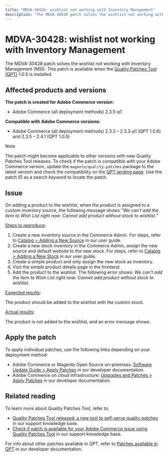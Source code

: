 ```yaml
---
title: "MDVA-30428: wishlist not working with Inventory Management"
description: "The MDVA-30428 patch solves the wishlist not working with Inventory Management (MSI). This patch is available when the [Quality Patches Tool (QPT)](/help/announcements/adobe-commerce-announcements/magento-quality-patches-released-new-tool-to-self-serve-quality-patches.md) 1.0.5 is installed."
---
```


# MDVA-30428: wishlist not working with Inventory Management

The MDVA-30428 patch solves the wishlist not working with Inventory Management (MSI). This patch is available when the [Quality Patches Tool (QPT)](/help/announcements/adobe-commerce-announcements/magento-quality-patches-released-new-tool-to-self-serve-quality-patches.md) 1.0.5 is installed.

## Affected products and versions

**The patch is created for Adobe Commerce version:**

* Adobe Commerce (all deployment methods) 2.3.5-p1

**Compatible with Adobe Commerce versions:**

* Adobe Commerce (all deployment methods) 2.3.3 &ndash;  2.3.3-p1 (QPT 1.0.6) and 2.3.5 &ndash;  2.4.1 (QPT 1.0.5)

>[!NOTE]
>
>The patch might become applicable to other versions with new Quality Patches Tool releases. To check if the patch is compatible with your Adobe Commerce version, update the `magento/quality-patches` package to the latest version and check the compatibility on the [QPT landing page](https://devdocs.magento.com/quality-patches/tool.html#patch-grid). Use the patch ID as a search keyword to locate the patch.

## Issue

On adding a product to the wishlist, when the product is assigned to a custom inventory source, the following message shows "*We can't add the item to Wish List right now: Cannot add product without stock to wishlist.*"

<u>Steps to reproduce</u>:

1. Create a new inventory source in the Commerce Admin. For steps, refer to [Catalog > Adding a New Source](https://docs.magento.com/user-guide/catalog/inventory-sources-add.html?itm_source=merchdocs&itm_medium=search_page&itm_campaign=federated_search&itm_term=new%20inventory%20source) in our user guide.
1. Create a new stock inventory in the Commerce Admin, assign the new source and default website to the new stock. For steps, refer to [Catalog > Adding a New Stock](https://docs.magento.com/user-guide/catalog/inventory-stock-add.html#add-new-stock) in our user guide.
1. Create a simple product and only assign the new stock as inventory.
1. Visit the simple product details page in the frontend.
1. Add the product to the wishlist. The following error shows: *We can't add the item to Wish List right now: Cannot add product without stock to wishlist*.

<u>Expected results</u>:

The product should be added to the wishlist with the custom stock.

<u>Actual results</u>:

The product is not added to the wishlist, and an error message shows.

## Apply the patch

To apply individual patches, use the following links depending on your deployment method:

* Adobe Commerce or Magento Open Source on-premises: [Software Update Guide > Apply Patches](https://devdocs.magento.com/guides/v2.4/comp-mgr/patching/mqp.html) in our developer documentation.
* Adobe Commerce on cloud infrastructure: [Upgrades and Patches > Apply Patches](https://devdocs.magento.com/cloud/project/project-patch.html) in our developer documentation.

## Related reading

To learn more about Quality Patches Tool, refer to:

* [Quality Patches Tool released: a new tool to self-serve quality patches](/help/announcements/adobe-commerce-announcements/magento-quality-patches-released-new-tool-to-self-serve-quality-patches.md) in our support knowledge base.
* [Check if patch is available for your Adobe Commerce issue using Quality Patches Tool](https://support.magento.com/hc/en-us/articles/360047125252) in our support knowledge base.

For info about other patches available in QPT, refer to [Patches available in QPT](https://devdocs.magento.com/quality-patches/tool.html#patch-grid) in our developer documentation.